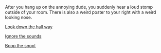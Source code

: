 After you hang up on the annoying dude, you suddenly hear a loud stomp outside of your room. There is also a weird poster to your right with a weird looking nose.

[Look down the hall way](../Consquences/weird-sound.md)

[Ignore the sounds](death.md)

[Boop the snoot](../Consquences/funny.md)
